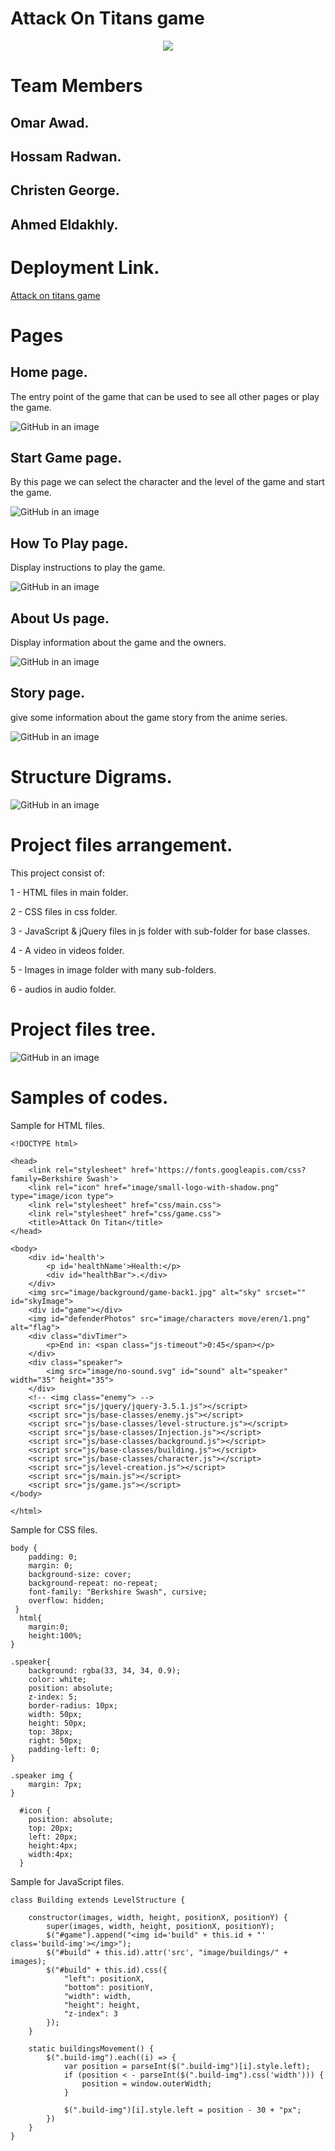 # Attack On Titans game 

<p align="center">

<img src="image/Readme/logo-with-shadow.png">

</p>


# Team Members

## Omar Awad.
## Hossam Radwan.
## Christen George.
## Ahmed Eldakhly.
            
#

# Deployment Link.
[Attack on titans game](https://omarmohamedawad.github.io/Attack-on-Titan/index.html)

#

# Pages

## Home page.
The entry point of the game that can be used to see all other pages or play the game.

![GitHub in an image](image/Readme/home-page.png)

## Start Game page.
By this page we can select the character and the level of the game and start the game.

![GitHub in an image](image/Readme/start-game.png)

## How To Play page.
Display instructions to play the game.

![GitHub in an image](image/Readme/how-to-play.png)

## About Us page.
Display information about the game and the owners.

![GitHub in an image](image/Readme/about-us.png)

## Story page.
give some information about the game story from the anime series.

![GitHub in an image](image/Readme/story.png)

# Structure Digrams.

![GitHub in an image](image/Readme/game-classes-structure.png)

# Project files arrangement.
This project consist of:

1 - HTML files in main folder.

2 - CSS files in css folder.

3 - JavaScript & jQuery files in js folder with sub-folder for base classes.

4 - A video in videos folder.

5 - Images in image folder with many sub-folders.

6 - audios in audio folder.

# Project files tree.
![GitHub in an image](image/Readme/project-tree.png)

# Samples of codes.
Sample for HTML files.
```
<!DOCTYPE html>

<head>
    <link rel="stylesheet" href='https://fonts.googleapis.com/css?family=Berkshire Swash'>
    <link rel="icon" href="image/small-logo-with-shadow.png" type="image/icon type">
    <link rel="stylesheet" href="css/main.css">
    <link rel="stylesheet" href="css/game.css">
    <title>Attack On Titan</title>
</head>

<body>
    <div id='health'>
        <p id='healthName'>Health:</p>
        <div id="healthBar">.</div>
    </div>
    <img src="image/background/game-back1.jpg" alt="sky" srcset="" id="skyImage">
    <div id="game"></div>
    <img id="defenderPhotos" src="image/characters move/eren/1.png" alt="flag">
    <div class="divTimer">
        <p>End in: <span class="js-timeout">0:45</span></p>
    </div>
    <div class="speaker">
        <img src="image/no-sound.svg" id="sound" alt="speaker" width="35" height="35">
    </div>
    <!-- <img class="enemy"> -->
    <script src="js/jquery/jquery-3.5.1.js"></script>
    <script src="js/base-classes/enemy.js"></script>
    <script src="js/base-classes/level-structure.js"></script>
    <script src="js/base-classes/Injection.js"></script>
    <script src="js/base-classes/background.js"></script>
    <script src="js/base-classes/building.js"></script>
    <script src="js/base-classes/character.js"></script>
    <script src="js/level-creation.js"></script>
    <script src="js/main.js"></script>
    <script src="js/game.js"></script>
</body>

</html>
```
Sample for CSS files.
```
body {
    padding: 0;
    margin: 0;
    background-size: cover;
    background-repeat: no-repeat;
    font-family: "Berkshire Swash", cursive;
    overflow: hidden;
 }
  html{
    margin:0;
    height:100%;
}
  
.speaker{
    background: rgba(33, 34, 34, 0.9);
    color: white;
    position: absolute;
    z-index: 5;
    border-radius: 10px;
    width: 50px;
    height: 50px;
    top: 38px;
    right: 50px;
    padding-left: 0;
}

.speaker img {
    margin: 7px;
}

  #icon {
    position: absolute;
    top: 20px;
    left: 20px;
    height:4px;
    width:4px;
  }
```
Sample for JavaScript files.
```
class Building extends LevelStructure {

    constructor(images, width, height, positionX, positionY) {
        super(images, width, height, positionX, positionY);
        $("#game").append("<img id='build" + this.id + "' class='build-img'></img>");
        $("#build" + this.id).attr('src', "image/buildings/" + images);
        $("#build" + this.id).css({
            "left": positionX,
            "bottom": positionY,
            "width": width,
            "height": height,
            "z-index": 3
        });
    }

    static buildingsMovement() {
        $(".build-img").each((i) => {
            var position = parseInt($(".build-img")[i].style.left);
            if (position < - parseInt($(".build-img").css('width'))) {
                position = window.outerWidth;
            }

            $(".build-img")[i].style.left = position - 30 + "px";
        })
    }
}
``` 
#
